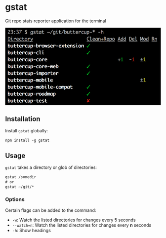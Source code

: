 # gstat
Git repo stats reporter application for the terminal

![gstat command example](gstat-example.png)

## Installation
Install `gstat` globally:

```shell
npm install -g gstat
```

## Usage
`gstat` takes a directory or glob of directories:

```shell
gstat /somedir
# or
gstat ~/git/*
```

### Options
Certain flags can be added to the command:

 * `-w`: Watch the listed directories for changes every 5 seconds
 * `--watch=n`: Watch the listed directories for changes every **n** seconds
 * `-h`: Show headings
